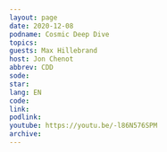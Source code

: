 ```yaml
---
layout: page
date: 2020-12-08
podname: Cosmic Deep Dive
topics: 
guests: Max Hillebrand
host: Jon Chenot
abbrev: CDD
sode: 
star: 
lang: EN
code: 
link: 
podlink: 
youtube: https://youtu.be/-l86N576SPM
archive: 
---
```

